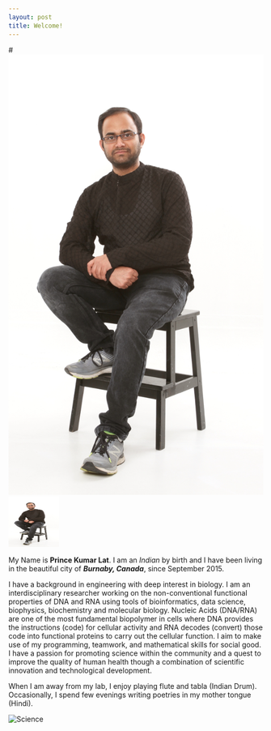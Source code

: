 ```yaml
---
layout: post
title: Welcome!
---
```


#![Prince Kumar Lat|20x20](/images/Prince2.jpg)
<img src="/images/Prince2.jpg" width="100" height="100">

My Name is **Prince Kumar Lat**. I am an _Indian_ by birth and I have been living in the beautiful city of **_Burnaby, Canada_**, since September 2015. 

I have a background in engineering with deep interest in biology. I am an interdisciplinary researcher working on the non-conventional functional properties of DNA and RNA using tools of bioinformatics, data science, biophysics, biochemistry and molecular biology. Nucleic Acids (DNA/RNA) are one of the most fundamental biopolymer in cells where DNA provides the instructions (code) for cellular activity and RNA decodes (convert) those code into functional proteins to carry out the cellular function. I aim to make use of my programming, teamwork, and mathematical skills for social good. I have a passion for promoting science within the community and a quest to improve the quality of human health though a combination of scientific innovation and technological development.

When I am away from my lab, I enjoy playing flute and tabla (Indian Drum). Occasionally, I spend few evenings writing poetries in my mother tongue (Hindi).

![Science](https://media.istockphoto.com/photos/blue-chromosome-dna-and-gradually-glowing-flicker-light-matter-when-picture-id1297146235?k=20&m=1297146235&s=612x612&w=0&h=8U25giWNwomC3yh_4cfWA4qu8NqEtfIDUjXjPdxDSRA=)

